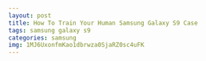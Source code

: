```yaml
---
layout: post
title: How To Train Your Human Samsung Galaxy S9 Case
tags: samsung galaxy s9
categories: samsung
img: 1MJ6UxonfmKao1dbrwza0SjaRZ0sc4uFK
---
```

